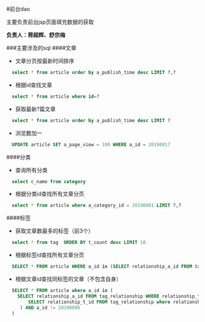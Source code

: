 #前台dao


主要负责前台jsp页面填充数据的获取

**负责人：蒋超辉、舒宗梅**

###主要涉及的sql
####文章

- 文章分页按最新时间排序

``` sql
  select * from article order by a_publish_time desc LIMIT ?,?
```
  

- 根据id查找文章

``` sql
  select * from article where id=?
```

- 获取最新?篇文章

``` sql
  select * from article order by a_publish_time desc LIMIT ?
```

- 浏览数加一

```sql
  UPDATE article SET a_page_view = 100 WHERE a_id = 20190017
```

  

####分类

- 查询所有分类

``` sql
  select c_name from category
```

  

- 根据分类id查找所有文章分页

``` sql
  select * from article where a_category_id = 20190001 LIMIT ?,?
```



####标签

- 获取文章数最多的标签（前3个）

``` sql
  select * from tag  ORDER BY t_count desc LIMIT 10
```

  

- 根据标签id查找所有文章分页

``` sql
  SELECT * FROM article WHERE a_id in (SELECT relationship_a_id FROM tag_relationship WHERE relationship_t_id = 2 )
```

- 根据文章id查找同标签的文章（不包含自身）

```sql
  SELECT * FROM article where a_id in (
	SELECT relationship_a_id FROM tag_relationship WHERE relationship_t_id in (
		SELECT relationship_t_id FROM tag_relationship where relationship_a_id = 20190096
     ) AND a_id != 20190096
  )
```
  